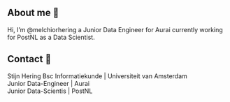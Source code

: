 ## About me 🙋
 Hi, I’m @melchiorhering a Junior Data Engineer for Aurai currently working for PostNL as a Data Scientist. 

## Contact 📝
Stijn Hering
Bsc Informatiekunde | Universiteit van Amsterdam <br />
Junior Data-Engineer | Aurai <br />
Junior Data-Scientis | PostNL <br />
